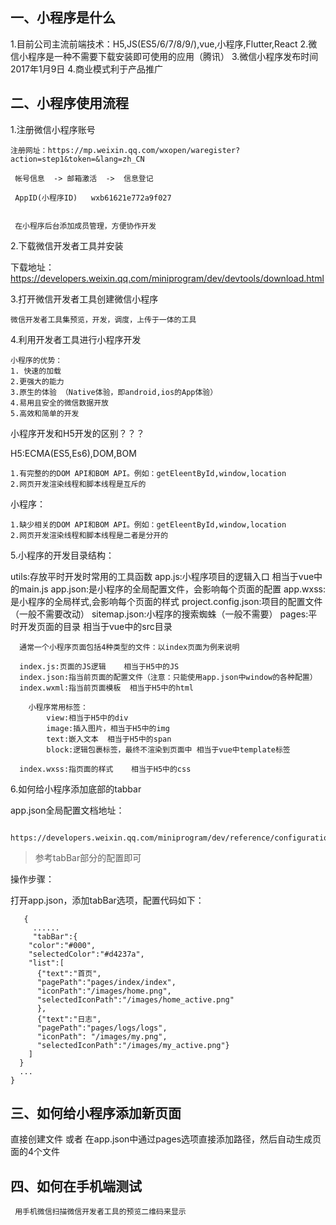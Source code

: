 ## 一、小程序是什么

  1.目前公司主流前端技术：H5,JS(ES5/6/7/8/9/),vue,小程序,Flutter,React
  2.微信小程序是一种不需要下载安装即可使用的应用（腾讯）
  3.微信小程序发布时间2017年1月9日
  4.商业模式利于产品推广


## 二、小程序使用流程

  1.注册微信小程序账号

    注册网址：https://mp.weixin.qq.com/wxopen/waregister?action=step1&token=&lang=zh_CN

     帐号信息  -> 邮箱激活  ->  信息登记

     AppID(小程序ID)	wxb61621e772a9f027


     在小程序后台添加成员管理，方便协作开发

2.下载微信开发者工具并安装

  下载地址：https://developers.weixin.qq.com/miniprogram/dev/devtools/download.html

3.打开微信开发者工具创建微信小程序

    微信开发者工具集预览，开发，调度，上传于一体的工具
 

4.利用开发者工具进行小程序开发 

    

    小程序的优势：
    1. 快速的加载
    2.更强大的能力
    3.原生的体验 （Native体验，即android,ios的App体验）
    4.易用且安全的微信数据开放
    5.高效和简单的开发

小程序开发和H5开发的区别？？？

  H5:ECMA(ES5,Es6),DOM,BOM

    1.有完整的的DOM API和BOM API。例如：getEleentById,window,location
    2.​网页开发渲染线程和脚本线程是互斥的
  小程序：
  
    1.缺少相关的DOM API和BOM API。例如：getEleentById,window,location
    2.​网页开发渲染线程和脚本线程是二者是分开的

5.小程序的开发目录结构：

   utils:存放平时开发时常用的工具函数
   app.js:小程序项目的逻辑入口  相当于vue中的main.js
   app.json:是小程序的全局配置文件，会影响每个页面的配置
   app.wxss:是小程序的全局样式,会影响每个页面的样式
   project.config.json:项目的配置文件（一般不需要改动）
   sitemap.json:小程序的搜索蜘蛛（一般不需要）
   pages:平时开发页面的目录  相当于vue中的src目录

      通常一个小程序页面包括4种类型的文件：以index页面为例来说明
 
      index.js:页面的JS逻辑    相当于H5中的JS
      index.json:指当前页面的配置文件（注意：只能使用app.json中window的各种配置）
      index.wxml:指当前页面模板  相当于H5中的html

        小程序常用标签：
            view:相当于H5中的div
            image:插入图片，相当于H5中的img
            text:嵌入文本  相当于H5中的span
            block:逻辑包裹标签，最终不渲染到页面中 相当于vue中template标签

      index.wxss:指页面的样式    相当于H5中的css

 6.如何给小程序添加底部的tabbar

app.json全局配置文档地址：
```
    https://developers.weixin.qq.com/miniprogram/dev/reference/configuration/app.html#tabBar
```
> 参考tabBar部分的配置即可

  操作步骤：

   打开app.json，添加tabBar选项，配置代码如下：
```
   {
     ......
     "tabBar":{
    "color":"#000",
    "selectedColor":"#d4237a",
    "list":[
      {"text":"首页",
      "pagePath":"pages/index/index",
      "iconPath":"/images/home.png",
      "selectedIconPath":"/images/home_active.png"
      },
      {"text":"日志",
      "pagePath":"pages/logs/logs",
      "iconPath": "/images/my.png",
      "selectedIconPath":"/images/my_active.png"}
    ]
  }
  ...
}

```



## 三、如何给小程序添加新页面

   直接创建文件
   或者
   在app.json中通过pages选项直接添加路径，然后自动生成页面的4个文件


## 四、如何在手机端测试
    
     用手机微信扫描微信开发者工具的预览二维码来显示


          


      

   




  